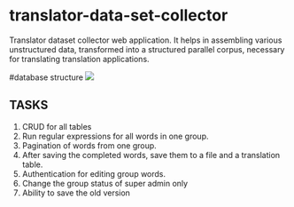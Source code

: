 # translator-data-set-collector
Translator dataset collector web application. It helps in assembling various unstructured data, transformed into a structured parallel corpus, necessary for translating translation applications.

#database structure
<img src="https://ucarecdn.com/617bab66-f1cc-433a-a6e5-d4ce5c48b27b/datasetcollector3.png" />


## TASKS

1. CRUD for all tables
2. Run regular expressions for all words in one group.
3. Pagination of words from one group.
4. After saving the completed words, save them to a file and a translation table.
5. Authentication for editing group words.
6. Change the group status of super admin only
7. Ability to save the old version
